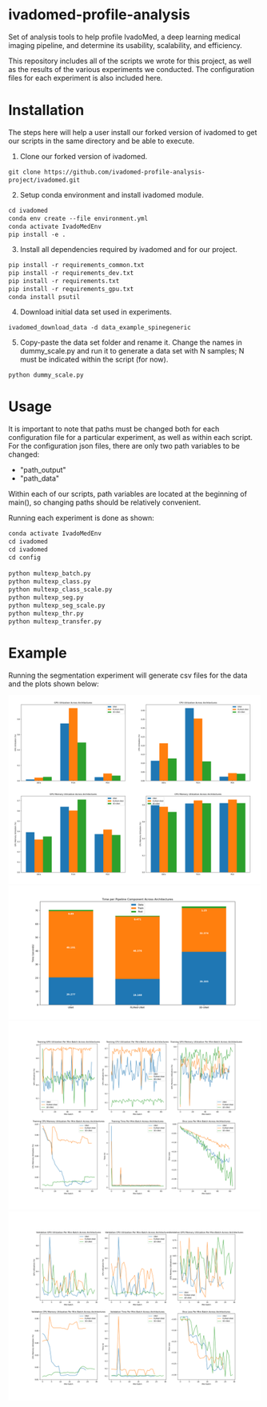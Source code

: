 # ivadomed-profile-analysis
Set of analysis tools to help profile IvadoMed, a deep learning medical imaging pipeline, and determine its usability, scalability, and efficiency.

This repository includes all of the scripts we wrote for this project, as well as the results of the various experiments we conducted. The configuration files for each experiment 
is also included here.

# Installation
The steps here will help a user install our forked version of ivadomed to get our scripts in the same directory and be able to execute.

1. Clone our forked version of ivadomed.
```
git clone https://github.com/ivadomed-profile-analysis-project/ivadomed.git
```
2. Setup conda environment and install ivadomed module.
```
cd ivadomed
conda env create --file environment.yml
conda activate IvadoMedEnv
pip install -e .
```
3. Install all dependencies required by ivadomed and for our project.
```
pip install -r requirements_common.txt
pip install -r requirements_dev.txt
pip install -r requirements.txt
pip install -r requirements_gpu.txt
conda install psutil
```
4. Download initial data set used in experiments. 
```
ivadomed_download_data -d data_example_spinegeneric
```
5. Copy-paste the data set folder and rename it. Change the names in dummy_scale.py and run it to generate a data set with N samples; N must be indicated within the script (for 
now).
```
python dummy_scale.py
```

# Usage
It is important to note that paths must be changed both for each configuration file for a particular experiment, as well as within each script. For the configuration json files,
there are only two path variables to be changed:
- "path_output"
- "path_data"

Within each of our scripts, path variables are located at the beginning of main(), so changing paths should be relatively convenient.

Running each experiment is done as shown:
```
conda activate IvadoMedEnv
cd ivadomed
cd ivadomed
cd config

python multexp_batch.py
python multexp_class.py
python multexp_class_scale.py
python multexp_seg.py
python multexp_seg_scale.py
python multexp_thr.py
python multexp_transfer.py
```

# Example
Running the segmentation experiment will generate csv files for the data and the plots shown below:

![alt text](https://github.com/ivadomed-profile-analysis-project/ivadomed-profile-analysis/blob/main/experiments/plots/seg_1xdata/subplot.png)
![alt text](https://github.com/ivadomed-profile-analysis-project/ivadomed-profile-analysis/blob/main/experiments/plots/seg_1xdata/time_per_comp_plot.png)
![alt text](https://github.com/ivadomed-profile-analysis-project/ivadomed-profile-analysis/blob/main/experiments/plots/seg_1xdata/training_subplot.png)
![alt text](https://github.com/ivadomed-profile-analysis-project/ivadomed-profile-analysis/blob/main/experiments/plots/seg_1xdata/validation_subplot.png)
